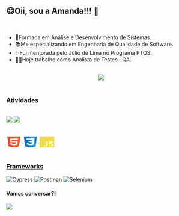 ## 😊Oii, sou a Amanda!!! 👋

<br>
  
- 🚀Formada em Análise e Desenvolvimento de Sistemas.<br>
- 📚Me especializando em Engenharia de Qualidade de Software. <br>
- ✨Fui mentorada pelo Júlio de Lima no Programa PTQS.<br>
- 👩‍💻Hoje trabalho como Analista de Testes | QA.<br>

<br> 

<div align="center">
<img src="https://user-images.githubusercontent.com/51892828/196069990-ea5fab40-75cf-4fc6-a522-46c6cc1ac848.gif" width="500px"/> 
</div>

<br>

### Atividades
<br> 

 <div>
  <a href="https://github.com/AmandaLimasiva">
  <img height="160em" src="https://github-readme-stats.vercel.app/api?username=AmandaLimasiva&show_icons=true&theme=blueberry&include_all_commits=true&count_private=true"/>
  <img height="160em" src="https://github-readme-stats.vercel.app/api/top-langs/?username=AmandaLimasiva&layout=compact&langs_count=7&theme=blueberry"/>
</div>

<br>
 
<div style="display: inline_block">
<br>
  <img align="center" alt="Amanda-HTML" height="30" width="40" src="https://raw.githubusercontent.com/devicons/devicon/master/icons/html5/html5-original.svg">
  <img align="center" alt="Amanda-CSS" height="30" width="40"  src="https://raw.githubusercontent.com/devicons/devicon/master/icons/css3/css3-original.svg">
  <img align="center" alt="Amanda-JS" height="30" width="40"   src="https://raw.githubusercontent.com/devicons/devicon/master/icons/javascript/javascript-plain.svg"/>
 
            
<br>
<br>
 
### Frameworks

[![Cypress](https://img.shields.io/badge/Cypress-17202C?style=for-the-badge&logo=cypress&logoColor=white)]()  [![Postman](https://img.shields.io/badge/Postman-FF6C37?style=for-the-badge&logo=Postman&logoColor=white)]()  [![Selenium](https://img.shields.io/badge/Selenium-43B02A?style=for-the-badge&logo=Selenium&logoColor=white)]()


 
 #### Vamos conversar?! <br>
 
<div>
  <a href="https://www.linkedin.com/in/amanda-l-1390b6138/" target="_blank"><img src="https://img.shields.io/badge/-LinkedIn-%230077B5?style=for-the-badge&logo=linkedin&logoColor=white" target="_blank"></a> 
</div>


